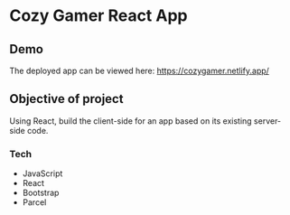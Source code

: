 # Cozy Gamer React App

## Demo
The deployed app can be viewed here: https://cozygamer.netlify.app/

## Objective of project
Using React, build the client-side for an app based on its existing server-side code. 

### Tech
* JavaScript
* React
* Bootstrap
* Parcel

